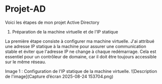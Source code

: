 # Projet-AD
Voici les étapes de mon projet Active Directory

1. Préparation de la machine virtuelle et de l'IP statique

La première étape consiste à configurer ma machine virtuelle. J'ai attribué une adresse IP statique à la machine pour assurer une communication stable et éviter que l'adresse IP ne change à chaque redémarrage. Cela est essentiel pour un contrôleur de domaine, car il doit être toujours accessible sur le même réseau.

Image 1 : Configuration de l'IP statique de la machine virtuelle.
![Description de l'image](Capture d’écran 2025-08-24 153704.png)

